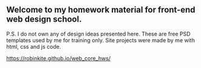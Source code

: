 ## Welcome to my homework material for front-end web design school.

P.S. I do not own any of design ideas presented here. These are free PSD templates used by me for training only. Site projects were made by me with html, css and js code.

https://robinkite.github.io/web_core_hws/
